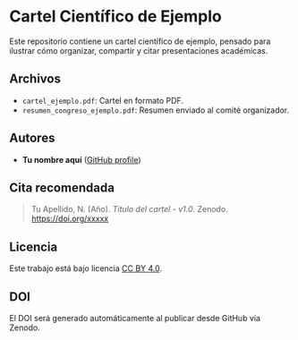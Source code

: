 # Cartel Científico de Ejemplo

Este repositorio contiene un cartel científico de ejemplo, pensado para ilustrar cómo organizar, compartir y citar presentaciones académicas.

## Archivos

- `cartel_ejemplo.pdf`: Cartel en formato PDF.
- `resumen_congreso_ejemplo.pdf`: Resumen enviado al comité organizador.

## Autores

- **Tu nombre aquí** ([GitHub profile](https://github.com/))

## Cita recomendada

> Tu Apellido, N. (Año). *Título del cartel - v1.0*. Zenodo. https://doi.org/xxxxx

## Licencia

Este trabajo está bajo licencia [CC BY 4.0](https://creativecommons.org/licenses/by/4.0/).

## DOI

El DOI será generado automáticamente al publicar desde GitHub vía Zenodo.
